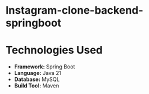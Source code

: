 # Instagram-clone-backend-springboot

# Technologies Used

- **Framework:** Spring Boot
- **Language:** Java 21
- **Database:** MySQL
- **Build Tool:** Maven
